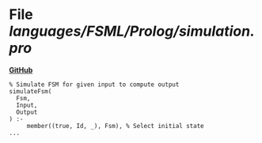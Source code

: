# File _languages/FSML/Prolog/simulation.pro_
**[GitHub](https://github.com/softlang/yas/blob/master/languages/FSML/Prolog/simulation.pro)**
```
% Simulate FSM for given input to compute output
simulateFsm(
  Fsm,
  Input,
  Output
) :-
     member((true, Id, _), Fsm), % Select initial state
...
```
